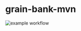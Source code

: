 # grain-bank-mvn
![example workflow](https://github.com/PiotrFoltyniewicz/grain-bank-mvn/actions/workflows/ci.yml/badge.svg)
